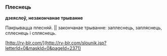 ### Плеснець
**дзеяслоў, незакончанае трыванне**

Пакрывацца плесняй. || закончанае трыванне: заплеснець, запляснець, сплеснець і спляснець.

<a rel="author">[http://rv-blr.com/](http://rv-blr.com/slounik.jsp?letterId=0&maskId=0&pageId=2371)</a>
